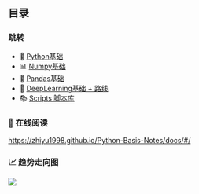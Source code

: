 ## 目录

### 跳转
* 🐍 [Python基础](./basics/base.md)
* 📊 [Numpy基础](./data-analysis/numpy.md)
* 🐼 [Pandas基础](./data-analysis/pandas.md)
* 🍥 [DeepLearning基础 + 路线](./deeplearning/deeplearning.md)
* 📚 [Scripts 脚本库](./scripts/letpub)

### 📑 在线阅读

https://zhiyu1998.github.io/Python-Basis-Notes/docs/#/

### 📈 趋势走向图

![](https://api.star-history.com/svg?repos=zhiyu1998/Python-Basis-Notes&type=Date)

